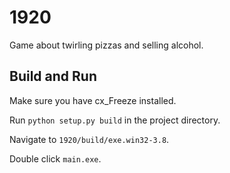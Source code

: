 # 1920

Game about twirling pizzas and selling alcohol.

## Build and Run
Make sure you have cx_Freeze installed.

Run `python setup.py build` in the project directory.

Navigate to `1920/build/exe.win32-3.8`.

Double click `main.exe`.
